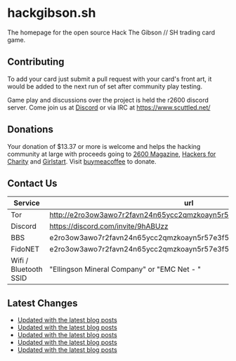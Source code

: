 # hackgibson.sh
The homepage for the open source Hack The Gibson // SH trading card game.


## Contributing

To add your card just submit a pull request with your card's front art, it would be added to the next run of set after community play testing.

Game play and discussions over the project is held the r2600 discord server. Come join us at [Discord](https://discord.com/invite/9hABUzz) or via IRC at https://www.scuttled.net/


## Donations

Your donation of $13.37 or more is welcome and helps the hacking community at large with proceeds going to [2600 Magazine](https://2600.com/), [Hackers for Charity](https://hackersforcharity.org) and [Girlstart](https://girlstart.org).  Visit [buymeacoffee](https://www.buymeacoffee.com/hackgibson.sh) to donate.


## Contact Us

Service | url
-|-
Tor | http://e2ro3ow3awo7r2favn24n65ycc2qmzkoayn5r57e3f56nvjwdcgg32ad.onion
Discord | https://discord.com/invite/9hABUzz
BBS | e2ro3ow3awo7r2favn24n65ycc2qmzkoayn5r57e3f56nvjwdcgg32ad.onion:23
FidoNET | e2ro3ow3awo7r2favn24n65ycc2qmzkoayn5r57e3f56nvjwdcgg32ad.onion:24554
Wifi / Bluetooth SSID | "Ellingson Mineral Company" or "EMC Net - <fidonet address>"

## Latest Changes
<!-- BLOG-POST-LIST:START -->
- [Updated with the latest blog posts](https://github.com/DFW2600/hackgibson.sh/commit/18a87bb6596b6f25d511fdfed01a58f30d54ab66)
- [Updated with the latest blog posts](https://github.com/DFW2600/hackgibson.sh/commit/612a297e9bb0f0d174e89ac1ca7f8fcf8340ebbd)
- [Updated with the latest blog posts](https://github.com/DFW2600/hackgibson.sh/commit/3e29a51e28f859b5e9b907fac89f8d2a0133aab5)
- [Updated with the latest blog posts](https://github.com/DFW2600/hackgibson.sh/commit/9a8becec5830663751fa2a44fec29d0175fa5cec)
- [Updated with the latest blog posts](https://github.com/DFW2600/hackgibson.sh/commit/bf72d518d7c2f9d8e9bb489d8a928a0f1291fb12)
<!-- BLOG-POST-LIST:END -->
